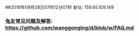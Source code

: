 ##2018年09月28日07时12分07秒 新址: 159.65.109.149
### 兔友常见问题及解答: https://github.com/wanggonging/d/blob/w/FAQ.md
